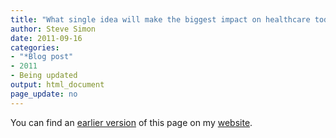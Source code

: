 ```yaml
---
title: "What single idea will make the biggest impact on healthcare today"
author: Steve Simon
date: 2011-09-16
categories:
- "*Blog post"
- 2011
- Being updated
output: html_document
page_update: no
---
```


You can find an [earlier version][sim1] of this page on my [website][sim2].

[sim1]: http://www.pmean.com/11/SingleIdea.html
[sim2]: http://www.pmean.com
